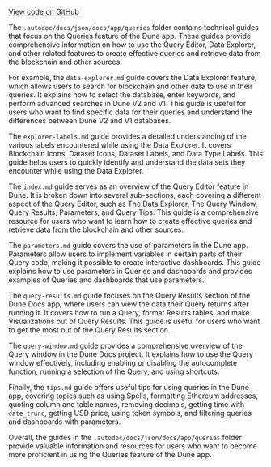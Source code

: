 [View code on GitHub](https://dune.com/.autodoc/docs/json/docs/app/queries)

The `.autodoc/docs/json/docs/app/queries` folder contains technical guides that focus on the Queries feature of the Dune app. These guides provide comprehensive information on how to use the Query Editor, Data Explorer, and other related features to create effective queries and retrieve data from the blockchain and other sources.

For example, the `data-explorer.md` guide covers the Data Explorer feature, which allows users to search for blockchain and other data to use in their queries. It explains how to select the database, enter keywords, and perform advanced searches in Dune V2 and V1. This guide is useful for users who want to find specific data for their queries and understand the differences between Dune V2 and V1 databases.

The `explorer-labels.md` guide provides a detailed understanding of the various labels encountered while using the Data Explorer. It covers Blockchain Icons, Dataset Icons, Dataset Labels, and Data Type Labels. This guide helps users to quickly identify and understand the data sets they encounter while using the Data Explorer.

The `index.md` guide serves as an overview of the Query Editor feature in Dune. It is broken down into several sub-sections, each covering a different aspect of the Query Editor, such as The Data Explorer, The Query Window, Query Results, Parameters, and Query Tips. This guide is a comprehensive resource for users who want to learn how to create effective queries and retrieve data from the blockchain and other sources.

The `parameters.md` guide covers the use of parameters in the Dune app. Parameters allow users to implement variables in certain parts of their Query code, making it possible to create interactive dashboards. This guide explains how to use parameters in Queries and dashboards and provides examples of Queries and dashboards that use parameters.

The `query-results.md` guide focuses on the Query Results section of the Dune Docs app, where users can view the data their Query returns after running it. It covers how to run a Query, format Results tables, and make Visualizations out of Query Results. This guide is useful for users who want to get the most out of the Query Results section.

The `query-window.md` guide provides a comprehensive overview of the Query window in the Dune Docs project. It explains how to use the Query window effectively, including enabling or disabling the autocomplete function, running a selection of the Query, and using shortcuts.

Finally, the `tips.md` guide offers useful tips for using queries in the Dune app, covering topics such as using Spells, formatting Ethereum addresses, quoting column and table names, removing decimals, getting time with `date_trunc`, getting USD price, using token symbols, and filtering queries and dashboards with parameters.

Overall, the guides in the `.autodoc/docs/json/docs/app/queries` folder provide valuable information and resources for users who want to become more proficient in using the Queries feature of the Dune app.
